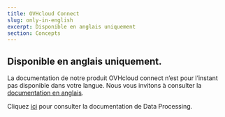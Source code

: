 ```yaml
---
title: OVHcloud Connect
slug: only-in-english
excerpt: Disponible en anglais uniquement
section: Concepts
---
```


## Disponible en anglais uniquement.

La documentation de notre produit OVHcloud connect n’est pour l’instant pas disponible dans votre langue. Nous vous invitons à consulter la [documentation en anglais](https://docs.ovh.com/gb/en/ovhcloud-connect).

Cliquez [ici](https://docs.ovh.com/gb/en/ovhcloud-connect) pour consulter la documentation de Data Processing.
